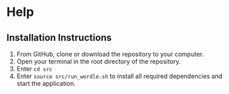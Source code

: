 # Help

## Installation Instructions

1. From GitHub, clone or download the repository to your computer.
2. Open your terminal in the root directory of the repository.
3. Enter ```cd src```
4. Enter ```source src/run_wordle.sh``` to install all required dependencies and start the application.
